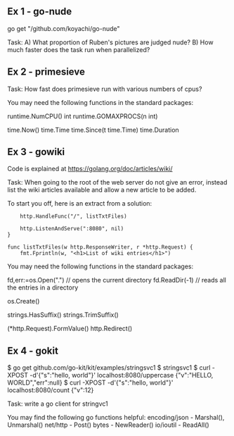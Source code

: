 ## Ex 1 - go-nude

go get "/github.com/koyachi/go-nude"

Task: 
A) What proportion of Ruben's pictures are judged nude? 
B) How much faster does the task run when parallelized?


## Ex 2 - primesieve

Task: How fast does primesieve run with various numbers of cpus?

You may need the following functions in the standard packages:

runtime.NumCPU() int
runtime.GOMAXPROCS(n int)

time.Now() time.Time
time.Since(t time.Time) time.Duration


## Ex 3 - gowiki

Code is explained at https://golang.org/doc/articles/wiki/

Task: When going to the root of the web server do not give an error, 
instead list the wiki articles available and allow a new article to be added.

To start you off, here is an extract from a solution:
```
	http.HandleFunc("/", listTxtFiles)

	http.ListenAndServe(":8080", nil)
}

func listTxtFiles(w http.ResponseWriter, r *http.Request) {
	fmt.Fprintln(w, "<h1>List of wiki entries</h1>")
```

You may need the following functions in the standard packages:

fd,err:=os.Open(".") // opens the current directory
fd.ReadDir(-1) // reads all the entries in a directory

os.Create()

strings.HasSuffix()
strings.TrimSuffix()

(*http.Request).FormValue() 
http.Redirect()


## Ex 4 - gokit

$ go get github.com/go-kit/kit/examples/stringsvc1
$ stringsvc1
$ curl -XPOST -d'{"s":"hello, world"}' localhost:8080/uppercase
{"v":"HELLO, WORLD","err":null}
$ curl -XPOST -d'{"s":"hello, world"}' localhost:8080/count
{"v":12}

Task: write a go client for stringvc1

You may find the following go functions helpful:
encoding/json - Marshal(), Unmarshal()
net/http - Post()
bytes - NewReader()
io/ioutil - ReadAll()
